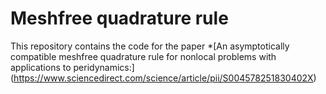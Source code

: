 # Meshfree quadrature rule
This repository contains the code for the paper 
*[An asymptotically compatible meshfree quadrature rule for nonlocal problems with applications to peridynamics:]
(https://www.sciencedirect.com/science/article/pii/S004578251830402X)
